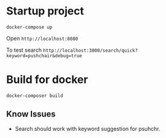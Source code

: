 # Startup project
`docker-compose up`

Open `http://localhost:8080`

To test search `http://localhost:3000/search/quick?keyword=pushchair&debug=true`

# Build for docker
`docker-composer build`

## Know Issues
- Search should work with keyword suggestion for psuhchr.

